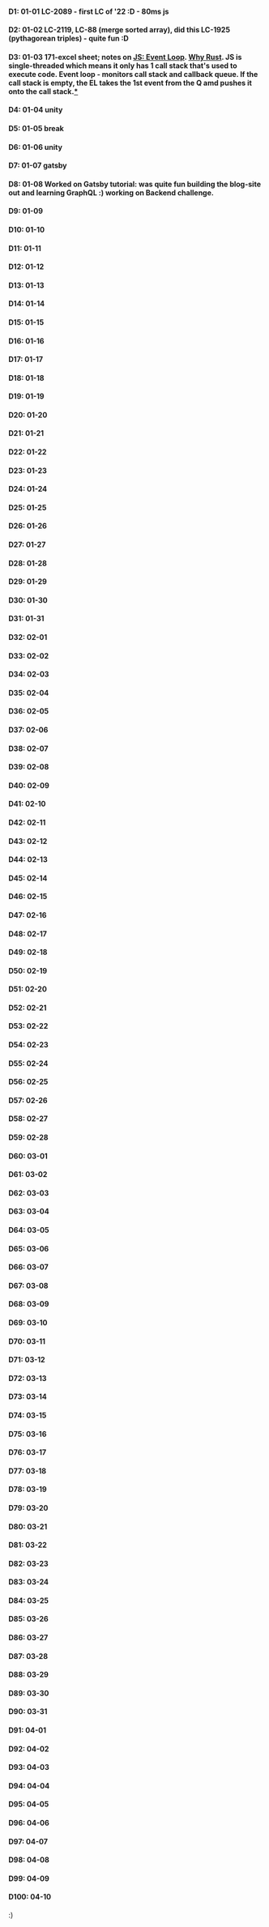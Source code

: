 #### D1: 01-01 LC-2089 - first LC of '22 :D - 80ms js
#### D2: 01-02 LC-2119, LC-88 (merge sorted array), did this LC-1925 (pythagorean triples) - quite fun :D
#### D3: 01-03 171-excel sheet; notes on [JS: Event Loop](https://developer.mozilla.org/en-US/docs/Web/JavaScript/EventLoop). [Why Rust](https://stackoverflow.blog/2020/01/20/what-is-rust-and-why-is-it-so-popular/). JS is single-threaded which means it only has 1 call stack that's used to execute code. Event loop - monitors call stack and callback queue. If the call stack is empty, the EL takes the 1st event from the Q amd pushes it onto the call stack.[*](https://towardsdev.com/event-loop-in-javascript-672c07618dc9)
#### D4: 01-04 unity
#### D5: 01-05 break
#### D6: 01-06 unity
#### D7: 01-07 gatsby
#### D8: 01-08 Worked on Gatsby tutorial: was quite fun building the blog-site out and learning GraphQL :) working on Backend challenge.
#### D9: 01-09
#### D10: 01-10
#### D11: 01-11
#### D12: 01-12
#### D13: 01-13
#### D14: 01-14
#### D15: 01-15
#### D16: 01-16
#### D17: 01-17
#### D18: 01-18
#### D19: 01-19
#### D20: 01-20
#### D21: 01-21
#### D22: 01-22
#### D23: 01-23
#### D24: 01-24
#### D25: 01-25
#### D26: 01-26
#### D27: 01-27
#### D28: 01-28
#### D29: 01-29
#### D30: 01-30
#### D31: 01-31
#### D32: 02-01
#### D33: 02-02
#### D34: 02-03
#### D35: 02-04
#### D36: 02-05
#### D37: 02-06
#### D38: 02-07
#### D39: 02-08
#### D40: 02-09
#### D41: 02-10
#### D42: 02-11
#### D43: 02-12
#### D44: 02-13
#### D45: 02-14
#### D46: 02-15
#### D47: 02-16
#### D48: 02-17
#### D49: 02-18
#### D50: 02-19
#### D51: 02-20
#### D52: 02-21
#### D53: 02-22
#### D54: 02-23
#### D55: 02-24
#### D56: 02-25
#### D57: 02-26
#### D58: 02-27
#### D59: 02-28
#### D60: 03-01
#### D61: 03-02
#### D62: 03-03
#### D63: 03-04
#### D64: 03-05
#### D65: 03-06
#### D66: 03-07
#### D67: 03-08
#### D68: 03-09
#### D69: 03-10
#### D70: 03-11
#### D71: 03-12
#### D72: 03-13
#### D73: 03-14
#### D74: 03-15
#### D75: 03-16
#### D76: 03-17
#### D77: 03-18
#### D78: 03-19
#### D79: 03-20
#### D80: 03-21
#### D81: 03-22
#### D82: 03-23
#### D83: 03-24
#### D84: 03-25
#### D85: 03-26
#### D86: 03-27
#### D87: 03-28
#### D88: 03-29
#### D89: 03-30
#### D90: 03-31
#### D91: 04-01
#### D92: 04-02
#### D93: 04-03
#### D94: 04-04
#### D95: 04-05
#### D96: 04-06
#### D97: 04-07
#### D98: 04-08
#### D99: 04-09
#### D100: 04-10

:)